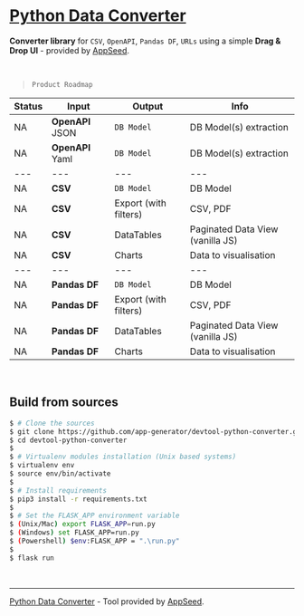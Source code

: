 # [Python Data Converter](https://github.com/app-generator/devtool-python-converter)

**Converter library** for `CSV`, `OpenAPI`, `Pandas DF`, `URLs` using a simple **Drag & Drop UI** - provided by [AppSeed](https://appseed.us/).

<br />

> `Product Roadmap`

| Status | Input | Output | Info | 
| --- | --- | --- | --- |
| NA | **OpenAPI** JSON | `DB Model` | DB Model(s) extraction  |
| NA | **OpenAPI** Yaml | `DB Model` | DB Model(s) extraction |
| --- | --- | --- | --- |
| NA | **CSV** | `DB Model` | DB Model |
| NA | **CSV** | Export (with filters) | CSV, PDF  |
| NA | **CSV** | DataTables | Paginated Data View (vanilla JS) |
| NA | **CSV** | Charts | Data to visualisation  |
| --- | --- | --- | --- |
| NA | **Pandas DF** | `DB Model` | DB Model |
| NA | **Pandas DF** | Export (with filters) | CSV, PDF  |
| NA | **Pandas DF** | DataTables | Paginated Data View (vanilla JS) |
| NA | **Pandas DF** | Charts | Data to visualisation  |

<br />

## Build from sources

```bash
$ # Clone the sources
$ git clone https://github.com/app-generator/devtool-python-converter.git
$ cd devtool-python-converter
$
$ # Virtualenv modules installation (Unix based systems)
$ virtualenv env
$ source env/bin/activate
$
$ # Install requirements
$ pip3 install -r requirements.txt
$
$ # Set the FLASK_APP environment variable
$ (Unix/Mac) export FLASK_APP=run.py
$ (Windows) set FLASK_APP=run.py
$ (Powershell) $env:FLASK_APP = ".\run.py"
$
$ flask run 
```

<br />

---
[Python Data Converter](https://github.com/app-generator/devtool-python-converter) - Tool provided by [AppSeed](https://appseed.us).
